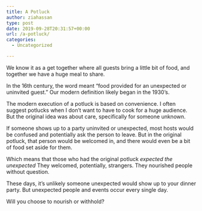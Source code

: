 ```yaml
---
title: A Potluck
author: ziahassan
type: post
date: 2019-09-28T20:31:57+00:00
url: /a-potluck/
categories:
  - Uncategorized

---
```

We know it as a get together where all guests bring a little bit of food, and together we have a huge meal to share.

In the 16th century, the word meant “food provided for an unexpected or uninvited guest.” Our modern definition likely began in the 1930’s.

The modern execution of a potluck is based on convenience. I often suggest potlucks when I don’t want to have to cook for a huge audience. But the original idea was about care, specifically for someone unknown.

If someone shows up to a party uninvited or unexpected, most hosts would be confused and potentially ask the person to leave. But in the original potluck, that person would be welcomed in, and there would even be a bit of food set aside for them.

Which means that those who had the original potluck _expected the unexpected_ They welcomed, potentially, strangers. They nourished people without question.

These days, it’s unlikely someone unexpected would show up to your dinner party. But unexpected people and events occur every single day. 

Will you choose to nourish or withhold?